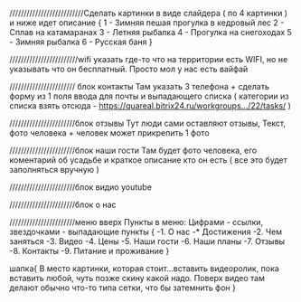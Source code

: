 //////////////////////////Сделать картинки в виде слайдера ( по 4 картинки ) и ниже идет описание 
{
    1 - Зимняя пешая прогулка в кедровый лес 
    2 - Сплав на катамаранах 
    3 - Летняя рыбалка 
    4 - Прогулка на снегоходах 
    5 - Зимняя рыбалка 
    6 - Русская баня 
}

////////////////////////wifi
указать где-то что на территории есть WIFI, но не указывать что он бесплатный. Просто мол у нас есть вайфай 

/////////////////////// блок контакты
Там указать 3 телефона + сделать форму из 1 поля ввода для почты и выпадающего списка ( категории из списка взять отсюда - https://quareal.bitrix24.ru/workgroups.../22/tasks/ ) 

///////////////////////блок отзывы
Тут люди сами оставляют отзывы, Текст, фото человека + человек может прикрепить 1 фото 

///////////////////////блок наши гости
Там будет фото человека, его коментарий об усадьбе и краткое описание кто он есть ( все это будет заполняться вручную ) 

///////////////////////блок видио
youtube

///////////////////////блок о нас

///////////////////////меню вверх Пункты в меню: Цифрами - ссылки, звездочками - выпадающие пункты 
{
    -1. О нас 
    -* Достижения 
    -2. Чем заняться 
    -3. Видео 
    -4. Цены 
    -5. Наши гости 
    -6. Наши планы 
    -7. Отзывы 
    -8. Контакты 
    -9. Питание и проживание 
}

шапка{
    В место картинки, которая стоит...вставить видеоролик, пока вставить любой, чуть позже скину какой надо. Поверх видео там делают обычно что-то типа сетки, что бы затемнить фон 
}